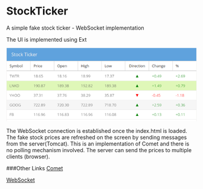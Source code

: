 # StockTicker
A simple fake stock ticker - WebSocket implementation

The UI is implemented using Ext

![alt tag](images/Screenshot.png?raw=true)

The WebSocket connection is established once the index.html is loaded. The fake stock prices are refreshed on the screen by sending messages from the server(Tomcat). This is an implementation of Comet and there is no polling mechanism involved. The server can send the prices to multiple clients (browser).

###Other Links
[Comet](https://en.wikipedia.org/wiki/Comet_(programming))

[WebSocket](https://en.wikipedia.org/wiki/WebSocket)
